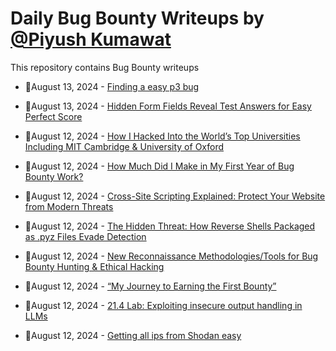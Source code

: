 # Daily Bug Bounty Writeups by [@Piyush Kumawat](https://twitter.com/piyush_supiy) 
This repository contains Bug Bounty writeups

<!-- BLOG-POST-LIST:START -->
 - 💯August 13, 2024 - [Finding a easy p3 bug](https://medium.com/@sangamahesh650/finding-a-easy-p3-bug-05b54f70e14c?source=rss------bug_bounty-5) 

 - 💯August 13, 2024 - [Hidden Form Fields Reveal Test Answers for Easy Perfect Score](https://osintteam.blog/hidden-form-fields-reveal-test-answers-for-easy-perfect-score-c4d202416ad7?source=rss------bug_bounty-5) 

 - 💯August 12, 2024 - [How I Hacked Into the World’s Top Universities Including MIT Cambridge &amp; University of Oxford](https://medium.com/@josuofficial327/how-i-hacked-into-the-worlds-top-universities-including-mit-cambridge-university-of-oxford-a2e209d8abf7?source=rss------bug_bounty-5) 

 - 💯August 12, 2024 - [How Much Did I Make in My First Year of Bug Bounty Work?](https://medium.com/@bountyget/how-much-did-i-make-in-my-first-year-of-bug-bounty-work-2f0583002db6?source=rss------bug_bounty-5) 

 - 💯August 12, 2024 - [Cross-Site Scripting Explained: Protect Your Website from Modern Threats](https://7hecoder.medium.com/secure-your-site-xss-guide-d780dd2ad098?source=rss------bug_bounty-5) 

 - 💯August 12, 2024 - [The Hidden Threat: How Reverse Shells Packaged as .pyz Files Evade Detection](https://medium.com/@psychomong/the-hidden-threat-how-reverse-shells-packaged-as-pyz-files-evade-detection-e82d1f234187?source=rss------bug_bounty-5) 

 - 💯August 12, 2024 - [New Reconnaissance Methodologies/Tools for Bug Bounty Hunting &amp; Ethical Hacking](https://medium.com/@retr0x/new-reconnaissance-methodologies-tools-for-bug-bounty-hunting-ethical-hacking-be7ca14a7ae2?source=rss------bug_bounty-5) 

 - 💯August 12, 2024 - [“My Journey to Earning the First Bounty”](https://medium.com/@asharm.khan7/my-journey-to-earning-the-first-bounty-5314d1780f84?source=rss------bug_bounty-5) 

 - 💯August 12, 2024 - [21.4 Lab: Exploiting insecure output handling in LLMs](https://cyberw1ng.medium.com/21-4-lab-exploiting-insecure-output-handling-in-llms-4b17d8401fe6?source=rss------bug_bounty-5) 

 - 💯August 12, 2024 - [Getting all ips from Shodan easy](https://medium.com/@sangamahesh650/getting-all-ips-from-shodan-easy-400706799e53?source=rss------bug_bounty-5) 
<!-- BLOG-POST-LIST:END -->
